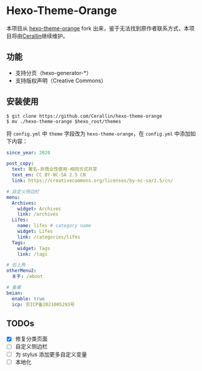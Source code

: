 # Hexo-Theme-Orange
本项目从 [hexo-theme-orange](https://github.com/Orange-way/hexo-theme-orange) fork 出来，鉴于无法找到原作者联系方式，本项目将由[Cerallin](https://github.com/Cerallin)继续维护。

## 功能
- 支持分页（hexo-generator-*）
- 支持版权声明（Creative Commons）

## 安装使用
```
$ git clone https://github.com/Cerallin/hexo-theme-orange
$ mv ./hexo-theme-orange $hexo_root/themes
```

将 `config.yml` 中 `theme` 字段改为 `hexo-theme-orange`，在 `config.yml` 中添加如下内容：

```yml
since_year: 2020

post_copy:
  text: 署名-非商业性使用-相同方式共享
  text_en: CC BY-NC-SA 2.5 CN
  link: https://creativecommons.org/licenses/by-nc-sa/2.5/cn/

# 自定义侧边栏
menu:
  Archives:
    widget: Archives
    link: /archives
  Lifes:
    name: lifes # category name
    widget: Lifes
    link: /categories/lifes
  Tags:
    widget: Tags
    link: /tags

# 右上角
otherMenu2:
  关于: /about

# 备案
beian:
  enable: true
  icp: 京ICP备2021005293号
```

## TODOs
- [X] 修复分类页面
- [ ] 自定义侧边栏
- [ ] 为 stylus 添加更多自定义变量
- [ ] 本地化
